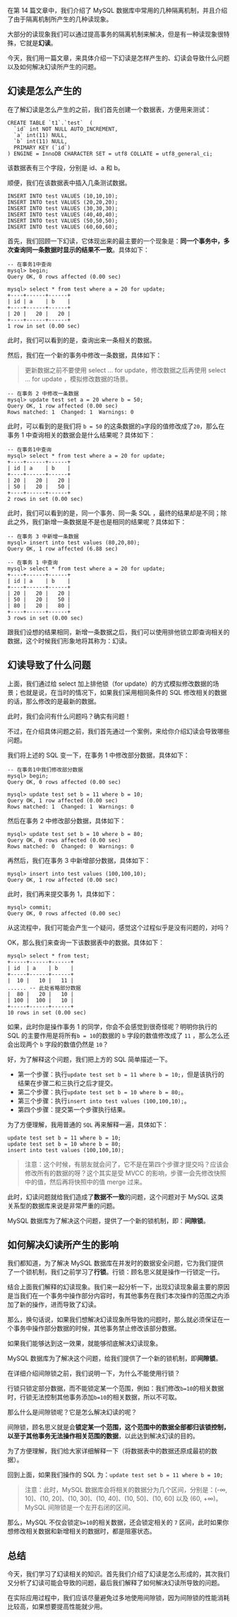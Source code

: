 在第 14 篇文章中，我们介绍了 MySQL 数据库中常用的几种隔离机制，并且介绍了由于隔离机制所产生的几种读现象。

大部分的读现象我们可以通过提高事务的隔离机制来解决，但是有一种读现象很特殊，它就是**幻读**。

今天，我们用一篇文章，来具体介绍一下幻读是怎样产生的、幻读会导致什么问题以及如何解决幻读所产生的问题。

幻读是怎么产生的
--------

在了解幻读是怎么产生的之前，我们首先创建一个数据表，方便用来测试：

    CREATE TABLE `t1`.`test`  (
      `id` int NOT NULL AUTO_INCREMENT,
      `a` int(11) NULL,
      `b` int(11) NULL,
      PRIMARY KEY (`id`)
    ) ENGINE = InnoDB CHARACTER SET = utf8 COLLATE = utf8_general_ci;
    

该数据表有三个字段，分别是 id、a 和 b。

顺便，我们在该数据表中插入几条测试数据。

    INSERT INTO test VALUES (10,10,10);
    INSERT INTO test VALUES (20,20,20);
    INSERT INTO test VALUES (30,30,30);
    INSERT INTO test VALUES (40,40,40);
    INSERT INTO test VALUES (50,50,50);
    INSERT INTO test VALUES (60,60,60);
    

首先，我们回顾一下幻读，它体现出来的最主要的一个现象是：**同一个事务中，多次查询同一条数据时显示的结果不一致**。具体如下：

    
    -- 在事务1中查询
    mysql> begin;
    Query OK, 0 rows affected (0.00 sec)
    
    mysql> select * from test where a = 20 for update;
    +----+------+------+
    | id | a    | b    |
    +----+------+------+
    | 20 |   20 |   20 |
    +----+------+------+
    1 row in set (0.00 sec)
    

此时，我们可以看到的是，查询出来一条相关的数据。

然后，我们在一个新的事务中修改一条数据，具体如下：

> 更新数据之前不要使用 select ... for update，修改数据之后再使用 select ... for update ，模拟修改数据的场景。

    -- 在事务 2 中修改一条数据
    mysql> update test set a = 20 where b = 50;
    Query OK, 1 row affected (0.00 sec)
    Rows matched: 1  Changed: 1  Warnings: 0
    

此时，可以看到的是我们将 `b = 50` 的这条数据的`a`字段的值修改成了`20`，那么在事务 1 中查询相关的数据会是什么结果呢？具体如下：

    -- 在事务1中查询
    mysql> select * from test where a = 20 for update;
    +----+------+------+
    | id | a    | b    |
    +----+------+------+
    | 20 |   20 |   20 |
    | 50 |   20 |   50 |
    +----+------+------+
    2 rows in set (0.00 sec)
    

此时，我们可以看到的是，同一个事务、同一条 SQL ，最终的结果却是不同；除此之外，我们新增一条数据是不是也是相同的结果呢？具体如下：

    -- 在事务 3 中新增一条数据
    mysql> insert into test values (80,20,80);
    Query OK, 1 row affected (6.88 sec)
    
    -- 在事务 1 中查询
    mysql> select * from test where a = 20 for update;
    +----+------+------+
    | id | a    | b    |
    +----+------+------+
    | 20 |   20 |   20 |
    | 50 |   20 |   50 |
    | 80 |   20 |   80 |
    +----+------+------+
    3 rows in set (0.00 sec)
    

跟我们设想的结果相同，新增一条数据之后，我们可以使用排他锁立即查询相关的数据，这个时候我们形象地将其称为：幻读。

幻读导致了什么问题
---------

上面，我们通过给 select 加上排他锁（for update）的方式模拟修改数据的场景；也就是说，在当时的情况下，如果我们采用相同条件的 SQL 修改相关的数据的话，那么修改的是最新的数据。

此时，我们会问有什么问题吗？确实有问题！

不过，在介绍具体问题之前，我们首先通过一个案例，来给你介绍幻读会导致哪些问题。

我们将上述的 SQL 变一下，在事务 1 中修改部分数据，具体如下：

    -- 在事务1中我们修改部分数据
    mysql> begin;
    Query OK, 0 rows affected (0.00 sec)
    
    mysql> update test set b = 11 where b = 10;
    Query OK, 1 row affected (0.00 sec)
    Rows matched: 1  Changed: 1  Warnings: 0
    

然后在事务 2 中修改部分数据，具体如下：

    mysql> update test set b = 10 where b = 80;
    Query OK, 0 rows affected (0.00 sec)
    Rows matched: 0  Changed: 0  Warnings: 0
    

再然后，我们在事务 3 中新增部分数据，具体如下：

    mysql> insert into test values (100,100,10);
    Query OK, 1 row affected (0.00 sec)
    

此时，我们再来提交事务 1，具体如下：

    mysql> commit;
    Query OK, 0 rows affected (0.00 sec)
    

从这流程中，我们可能会产生一个疑问，感觉这个过程似乎是没有问题的，对吗？

OK，那么我们来查询一下该数据表中的数据。具体如下：

    mysql> select * from test;
    +-----+------+------+
    | id  | a    | b    |
    +-----+------+------+
    |  10 |   10 |   11 |
    ...... -- 此处省略部分数据
    |  80 |   20 |   10 |
    | 100 |  100 |   10 |
    +-----+------+------+
    10 rows in set (0.00 sec)
    

如果，此时你是操作事务 1 的同学，你会不会感觉到很奇怪呢？明明你执行的 SQL 的主要作用是将所有`b = 10`的数据的 `b` 字段的数值修改成了 `11` ，那么怎么还会出现两个 `b` 字段的数值仍然是 `10`？

好，为了解释这个问题，我们把上方的 SQL 简单描述一下。

*   第一个步骤：执行`update test set b = 11 where b = 10;`，但是该执行的结果在步骤二和三执行之后才提交。
*   第二个步骤：执行`update test set b = 10 where b = 80;`。
*   第三个步骤：执行`insert into test values (100,100,10);`。
*   第四个步骤：提交第一个步骤执行结果。

为了方便理解，我用普通的 `SQL` 再来解释一遍，具体如下：

    update test set b = 11 where b = 10;
    update test set b = 10 where b = 80;
    insert into test values (100,100,10);
    

> 注意：这个时候，有朋友就会问了，它不是在第四个步骤才提交吗？应该会修改所有的数据的呀？这个其实是受 MVCC 的影响，步骤一会先修改快照中的值，然后再将快照中的值 merge 过来。

此时，幻读问题就给我们造成了**数据不一致**的问题，这个问题对于 MySQL 这类关系型的数据库来说是非常严重的问题。

MySQL 数据库为了解决这个问题，提供了一个新的锁机制，即：**间隙锁**。

如何解决幻读所产生的影响
------------

我们都知道，为了解决 MySQL 数据库在并发时的数据安全问题，它为我们提供了一个锁机制，我们之前学习了**行锁**。行锁：顾名思义就是操作一行锁定一行。

结合上面我们解释的幻读现象。我们来一起分析一下，出现幻读现象最主要的原因是当我们在一个事务中操作部分内容时，有其他事务在我们本次操作的范围之内添加了新的操作，进而导致了幻读。

那么，换句话说，如果我们想解决幻读现象所导致的问题时，那么就必须保证在一个事务中操作部分数据的时候，其他事务禁止修改该部分数据。

如果我们能够达到这一效果，就能够彻底解决幻读现象。

MySQL 数据库为了解决这个问题，给我们提供了一个新的锁机制，即**间隙锁**。

在详细介绍间隙锁之前，我们说明一下，为什么不能使用行锁？

行锁只锁定部分数据，而不能锁定某一个范围，例如：我们修改`b=10`的相关数据时，行锁无法控制其他事务添加`b=10`的相关数据，所以不可取。

那么什么是间隙锁呢？它是怎么解决幻读的呢？

间隙锁，顾名思义就是会**锁定某一个范围，这个范围中的数据全部都归该锁控制，以至于其他事务无法操作相关范围的数据**，以此达到解决幻读的目的。

为了方便理解，我们给大家详细解释一下（将数据表中的数据还原成最初的数据）。

回到上面，如果我们操作的 SQL 为：`update test set b = 11 where b = 10;`

> 注意：此时，MySQL 数据库会将相关的数据分为几个区间，分别是：(-∞, 10\]、(10, 20\]、(10, 30\]、(10, 40\]、(10, 50\]、(10, 60\] 以及 (60, +∞)。MySQL 间隙锁是一个左开右闭的区间。

那么，MySQL 不仅会锁定`b=10`的相关数据，还会锁定相关的 `7` 区间，此时如果你想修改相关数据和新增相关的数据时，都是阻塞状态。

总结
--

今天，我们学习了幻读相关的知识。首先我们介绍了幻读是怎么形成的，其次我们又分析了幻读可能会导致的问题，最后我们解释了如何解决幻读所导致的问题。

在实际应用过程中，我们应该尽量避免过多地使用间隙锁，因为间隙锁的性能消耗比较高，如果想要提高性能就少用。